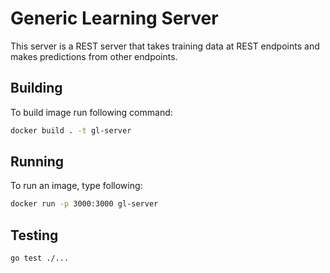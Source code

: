 # Generic Learning Server

This server is a REST server that takes training data at REST endpoints and makes predictions from other endpoints.

## Building

To build image run following command:
```bash
docker build . -t gl-server
```

## Running

To run an image, type following:
```bash
docker run -p 3000:3000 gl-server
```

## Testing

```bash
go test ./...
```
